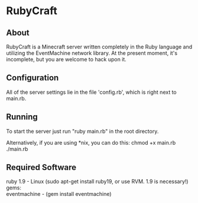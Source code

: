RubyCraft
=========

About
-----
RubyCraft is a Minecraft server written completely in the Ruby language and utilizing the EventMachine network library. At the present moment, it's incomplete, but you are welcome to hack upon it.

Configuration
-------------
All of the server settings lie in the file 'config.rb', which is right next to main.rb.

Running
-------

To start the server just run "ruby main.rb" in the root directory.

Alternatively, if you are using *nix, you can do this:
chmod +x main.rb
./main.rb

Required Software
-----------------
ruby 1.9 - Linux (sudo apt-get install ruby19, or use RVM. 1.9 is necessary!)
	gems:	
	eventmachine - (gem install eventmachine)
